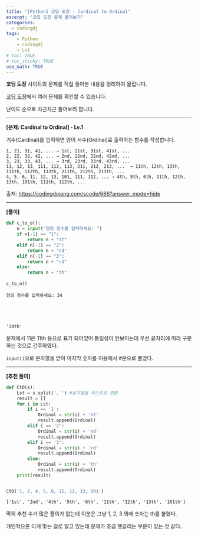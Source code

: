 ```yaml
---
title: "[Python] 코딩 도장 - Cardinal to Ordinal"
excerpt: "코딩 도장 문제 풀어보기"
categories: 
  - codingdj
tags: 
    - Python
    - codingdj
    - Lv1
# toc: TRUE
# toc_sticky: TRUE
use_math: TRUE
---
```


**코딩 도장** 사이트의 문제를 직접 풀어본 내용을 정리하여 올립니다.

[코딩 도장](https://codingdojang.com/)에서 여러 문제를 확인할 수 있습니다.

난이도 순으로 차근차근 풀어보려 합니다.

---

**[문제: Cardinal to Ordinal] - Lv.1**

기수(Cardinal)를 입력하면 영어 서수(Ordinal)로 출력하는 함수를 작성합니다.

```
1, 21, 31, 41, ... → 1st, 21st, 31st, 41st, ...
2, 22, 32, 42, ... → 2nd, 22nd, 32nd, 42nd, ...
3, 23, 33, 43, ... → 3rd, 23rd, 33rd, 43rd, ...
11, 12, 13, 111, 112, 113, 211, 212, 213, ...  → 11th, 12th, 13th, 111th, 112th, 113th, 211th, 212th, 213th, ...
4, 5, 6, 11, 12, 13, 101, 111, 112, ... → 4th, 5th, 6th, 11th, 12th, 13th, 101th, 111th, 112th, ...
```

출처: <https://codingdojang.com/scode/686?answer_mode=hide>

---

**[풀이]**


```python
def c_to_o():
    n = input("양의 정수를 입력하세요: ")
    if n[-1] == "1":
        return n + "st"
    elif n[-1] == "2":
        return n + "nd"
    elif n[-1] == "3":
        return n + "rd"
    else:
        return n + "th"
    
c_to_o()    
```

    양의 정수를 입력하세요: 34
    




    '34th'



문제에서 11은 11th 등으로 표기 되어있어 통일성이 안보이는데 우선 끝자리에 따라 구분하는 것으로 간주하였다.

`input()`으로 문자열을 받아 마지막 숫자를 이용해서 if문으로 풀었다.

---

**[추천 풀이]**


```python
def CtO(s):
    Lst = s.split(', ') #문자열을 리스트로 변환
    result = []
    for i in Lst:
        if i == '1':
            Ordinal = str(i) + 'st'
            result.append(Ordinal)
        elif i == '2':
            Ordinal = str(i) + 'nd'
            result.append(Ordinal)
        elif i == '3':
            Ordinal = str(i) + 'rd'
            result.append(Ordinal)
        else:
            Ordinal = str(i) + 'th'
            result.append(Ordinal)
    print(result)


CtO('1, 2, 4, 5, 6, 11, 12, 13, 101')
```

    ['1st', '2nd', '4th', '5th', '6th', '11th', '12th', '13th', '101th']
    

딱히 추천 수가 많은 풀이가 없는데 이분은 그냥 1, 2, 3 외에 숫자는 th를 붙혔다.

개인적으론 이게 맞는 걸로 알고 있는데 문제가 조금 헷갈리는 부분이 있는 것 같다.
